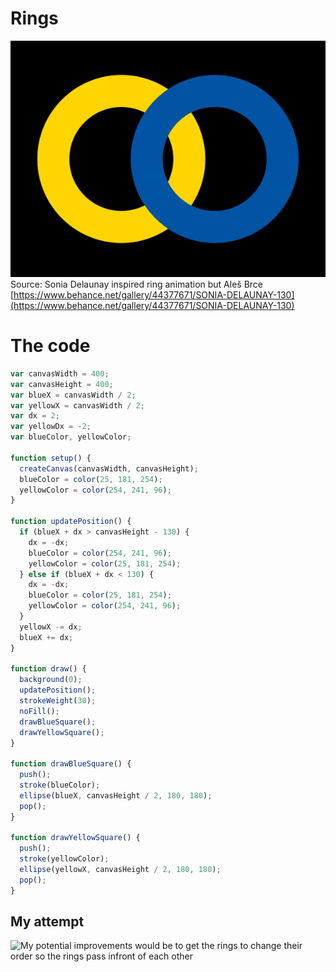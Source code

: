 # Rings

![rings](images/b8730a44377671.5bbe1efdd75fa.gif)
Source: Sonia Delaunay inspired ring animation but Aleš Brce [https://www.behance.net/gallery/44377671/SONIA-DELAUNAY-130](https://www.behance.net/gallery/44377671/SONIA-DELAUNAY-130)

# The code

```javascript
var canvasWidth = 400;
var canvasHeight = 400;
var blueX = canvasWidth / 2;
var yellowX = canvasWidth / 2;
var dx = 2;
var yellowDx = -2;
var blueColor, yellowColor;

function setup() {
  createCanvas(canvasWidth, canvasHeight);
  blueColor = color(25, 181, 254);
  yellowColor = color(254, 241, 96);
}

function updatePosition() {
  if (blueX + dx > canvasHeight - 130) {
    dx = -dx;
    blueColor = color(254, 241, 96);
    yellowColor = color(25, 181, 254);
  } else if (blueX + dx < 130) {
    dx = -dx;
    blueColor = color(25, 181, 254);
    yellowColor = color(254, 241, 96);
  }
  yellowX -= dx;
  blueX += dx;
}

function draw() {
  background(0);
  updatePosition();
  strokeWeight(30);
  noFill();
  drawBlueSquare();
  drawYellowSquare();
}

function drawBlueSquare() {
  push();
  stroke(blueColor);
  ellipse(blueX, canvasHeight / 2, 180, 180);
  pop();
}

function drawYellowSquare() {
  push();
  stroke(yellowColor);
  ellipse(yellowX, canvasHeight / 2, 180, 180);
  pop();
}
```

## My attempt

![My](rings.gif)
potential improvements would be to get the rings to change their order so the rings pass infront of each other
